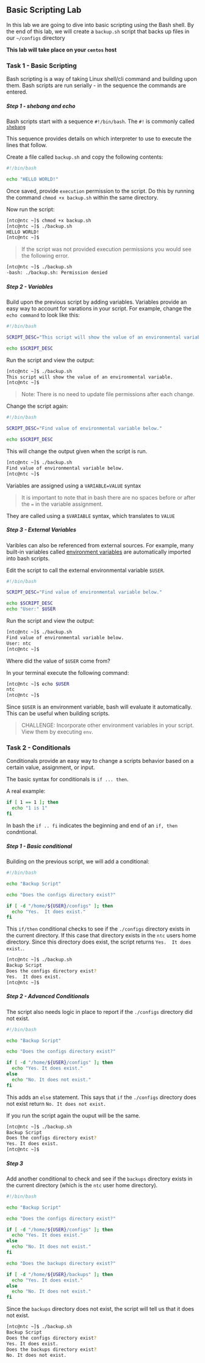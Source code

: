 ## Basic Scripting Lab

In this lab we are going to dive into basic scripting using the Bash shell.  By the end of this lab, we will create a `backup.sh` script that backs up files in our `~/configs` directory

**This lab will take place on your `centos` host**

### Task 1 - Basic Scripting

Bash scripting is a way of taking Linux shell/cli command and building upon them.  Bash scripts are run serially - in the sequence the commands are entered.

##### Step 1 - shebang and echo

Bash scripts start with a sequence `#!/bin/bash`.  The `#!` is commonly called [`shebang`](https://en.wikipedia.org/wiki/Shebang_(Unix))

This sequence provides details on which interpreter to use to execute the lines that follow. 

Create a file called `backup.sh` and copy the following contents:

```bash
#!/bin/bash

echo "HELLO WORLD!"
```

Once saved, provide `execution` permission to the script. Do this by running the command `chmod +x backup.sh` within the same directory.

Now run the script:

```bash
[ntc@ntc ~]$ chmod +x backup.sh 
[ntc@ntc ~]$ ./backup.sh
HELLO WORLD!
[ntc@ntc ~]$ 
```

> If the script was not provided execution permissions you would see the following error.

```bash
[ntc@ntc ~]$ ./backup.sh
-bash: ./backup.sh: Permission denied
```

##### Step 2 - Variables

Build upon the previous script by adding variables.  Variables provide an easy way to account for varations in your script.  For example, change the `echo command` to look like this:

```bash
#!/bin/bash

SCRIPT_DESC="This script will show the value of an environmental variable."

echo $SCRIPT_DESC
```

Run the script and view the output:

```bash
[ntc@ntc ~]$ ./backup.sh 
This script will show the value of an environmental variable.
[ntc@ntc ~]$ 
```

> Note: There is no need to update file permissions after each change.

Change the script again:

```bash
#!/bin/bash

SCRIPT_DESC="Find value of environmental variable below."

echo $SCRIPT_DESC
```

This will change the output given when the script is run.

```bash
[ntc@ntc ~]$ ./backup.sh  
Find value of environmental variable below.
[ntc@ntc ~]$ 
```

Variables are assigned using a `VARIABLE=VALUE` syntax

> It is important to note that in bash there are no spaces before or after the `=` in the variable assignment.

They are called using a `$VARIABLE` syntax, which translates to `VALUE`
 

##### Step 3 - External Variables

Varibles can also be referenced from external sources.  For example, many built-in variables called [environment variables](https://www.centoshowtos.org/environment-variables/) are automatically imported into bash scripts.

Edit the script to call the external environmental variable `$USER`.

```bash
#!/bin/bash

SCRIPT_DESC="Find value of environmental variable below."

echo $SCRIPT_DESC
echo "User:" $USER
```

Run the script and view the output:

```bash
[ntc@ntc ~]$ ./backup.sh  
Find value of environmental variable below.
User: ntc
[ntc@ntc ~]$  
```
Where did the value of `$USER` come from?

In your terminal execute the following command:

```bash
[ntc@ntc ~]$ echo $USER
ntc
[ntc@ntc ~]$
```

Since `$USER` is an environment variable, bash will evaluate it automatically.  This can be  useful when building scripts.

> CHALLENGE: Incorporate other environment variables in your script. View them by executing `env`.










### Task 2 - Conditionals

Conditionals provide an easy way to change a scripts behavior based on a certain value, assignment, or input.

The basic syntax for conditionals is `if ... then`.

A real example:

```bash
if [ 1 == 1 ]; then
  echo "1 is 1"
fi
```

In bash the `if .. fi` indicates the beginning and end of an `if, then` condntional.  


##### Step 1 - Basic conditional

Building on the previous script, we will add a conditional:

```bash
#!/bin/bash

echo "Backup Script"

echo "Does the configs directory exist?"

if [ -d "/home/${USER}/configs" ]; then
  echo "Yes.  It does exist."
fi
```

This `if/then` conditional checks to see if the `./configs` directory exists in the current directory.  If this case that directory exists in the `ntc` users home directory.  Since this directory does exist, the script returns `Yes.  It does exist.`.

```bash
[ntc@ntc ~]$ ./backup.sh 
Backup Script
Does the configs directory exist?
Yes.  It does exist.
[ntc@ntc ~]$ 
```

##### Step 2 - Advanced Conditionals

The script also needs logic in place to report if the `./configs` directory did not exist.

```bash
#!/bin/bash

echo "Backup Script"

echo "Does the configs directory exist?"

if [ -d "/home/${USER}/configs" ]; then
  echo "Yes. It does exist."
else
  echo "No. It does not exist."
fi
```

This adds an `else` statement.  This says that `if` the `./configs` directory does not exist return `No. It does not exist.`

If you run the script again the ouput will be the same.

```bash
[ntc@ntc ~]$ ./backup.sh   
Backup Script
Does the configs directory exist?
Yes. It does exist.
[ntc@ntc ~]$
```

##### Step 3

Add another conditional to check and see if the `backups` directory exists in the current directory (which is the `ntc` user home directory).

```bash
#!/bin/bash

echo "Backup Script"

echo "Does the configs directory exist?"

if [ -d "/home/${USER}/configs" ]; then
  echo "Yes. It does exist."
else
  echo "No. It does not exist."
fi

echo "Does the backups directory exist?"

if [ -d "/home/${USER}/backups" ]; then
  echo "Yes. It does exist."
else
  echo "No. It does not exist."
fi
```

Since the `backups` directory does not exist, the script will tell us that it does not exist.

```bash
[ntc@ntc ~]$ ./backup.sh
Backup Script
Does the configs directory exist?
Yes. It does exist.
Does the backups directory exist?
No. It does not exist.
```

